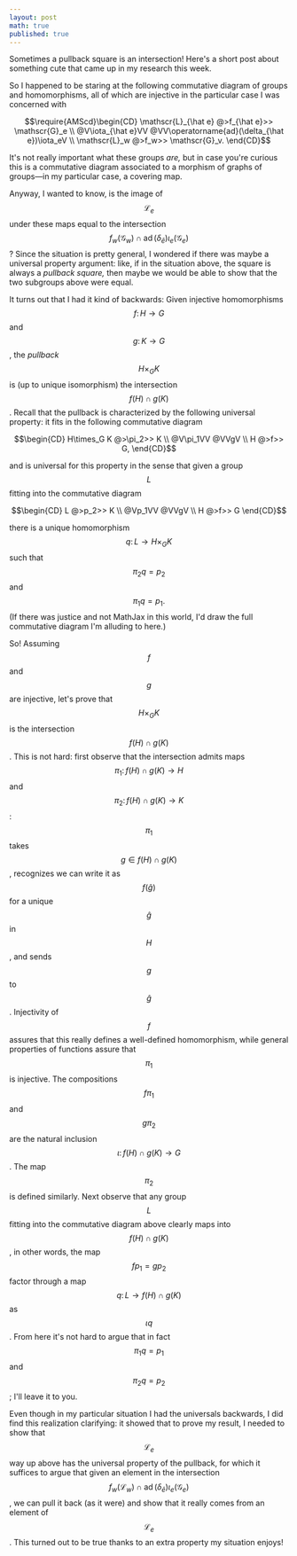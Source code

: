 ```yaml
---
layout: post
math: true
published: true
---
```

Sometimes a pullback square is an intersection!
Here's a short post about something cute that came up in my research this week.

So I happened to be staring at the following commutative diagram of groups and homomorphisms,
all of which are injective in the particular case I was concerned with

$$\require{AMScd}\begin{CD}
  \mathscr{L}_{\hat e} @>f_{\hat e}>> \mathscr{G}_e \\
  @V\iota_{\hat e}VV @VV\operatorname{ad}(\delta_{\hat e})\iota_eV \\
  \mathscr{L}_w @>f_w>> \mathscr{G}_v.
\end{CD}$$

It's not really important what these groups *are,*
but in case you're curious this is a commutative diagram associated to a morphism of graphs of groups—in
my particular case, a covering map.

Anyway, I wanted to know, is the image of $$\mathscr{L}_e$$ under these maps
equal to the intersection $$f_w(\mathscr{G}_w) \cap \operatorname{ad}(\delta_{\hat e})\iota_e(\mathscr{G}_e)$$?
Since the situation is pretty general, I wondered if there was maybe a universal property argument:
like, if in the situation above, the square is always a *pullback square,*
then maybe we would be able to show that the two subgroups above were equal.

It turns out that I had it kind of backwards:
Given injective homomorphisms $$f\colon H \to G$$ and $$g\colon K \to G$$, the *pullback*
$$H\times_G K$$ is (up to unique isomorphism) the intersection $$f(H) \cap g(K)$$.
Recall that the pullback
is characterized by the following universal property:
it fits in the following commutative diagram

$$\begin{CD}
  H\times_G K @>\pi_2>> K \\
  @V\pi_1VV @VVgV \\
  H @>f>> G,
\end{CD}$$

and is universal for this property in the sense that given a group $$L$$
fitting into the commutative diagram

$$\begin{CD}
  L @>p_2>> K \\
  @Vp_1VV @VVgV \\
  H @>f>> G
\end{CD}$$

there is a unique homomorphism $$q\colon L \to H\times_GK$$ such that
$$\pi_2q = p_2$$ and $$\pi_1q = p_1.$$
(If there was justice and not MathJax in this world, I'd draw the full commutative diagram I'm alluding to here.)

So! Assuming $$f$$ and $$g$$ are injective, let's prove that $$H\times_GK$$ is the intersection
$$f(H)\cap g(K)$$.
This is not hard: first observe that the intersection admits maps $$\pi_1 \colon f(H)\cap g(K) \to H$$
and $$\pi_2\colon f(H)\cap g(K) \to K$$:
$$\pi_1$$ takes $$g \in f(H)\cap g(K)$$, recognizes we can write it as $$f(\hat g)$$
for a unique $$\hat g$$ in $$H$$, and sends $$g$$ to $$\hat g$$.
Injectivity of $$f$$ assures that this really defines a well-defined homomorphism,
while general properties of functions assure that $$\pi_1$$ is injective.
The compositions $$f\pi_1$$ and $$g\pi_2$$ are the natural inclusion $$\iota\colon f(H)\cap g(K) \to G$$.
The map $$\pi_2$$ is defined similarly.
Next observe that any group $$L$$ fitting into the commutative diagram above
clearly maps into $$f(H)\cap g(K)$$, in other words,
the map $$fp_1 = gp_2$$ factor through a map $$q\colon L \to f(H)\cap g(K)$$ as $$\iota q$$.
From here it's not hard to argue that in fact $$\pi_1q = p_1$$ and $$\pi_2q = p_2$$; I'll leave it to you.

Even though in my particular situation I had the universals backwards,
I did find this realization clarifying:
it showed that to prove my result,
I needed to show that $$\mathscr{L}_e$$ way up above has the universal property of the pullback,
for which it suffices to argue that given an element in the intersection
$$f_w(\mathscr{L}_w) \cap \operatorname{ad}(\delta_{\hat e})\iota_e(\mathscr{G}_e)$$,
we can pull it back (as it were) and show that it really comes from an element of $$\mathscr{L}_e$$.
This turned out to be true thanks to an extra property my situation enjoys!
